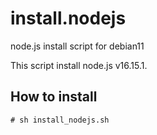 install.nodejs
==============

node.js install script for debian11

This script install node.js v16.15.1.

How to install
--------------

	# sh install_nodejs.sh
